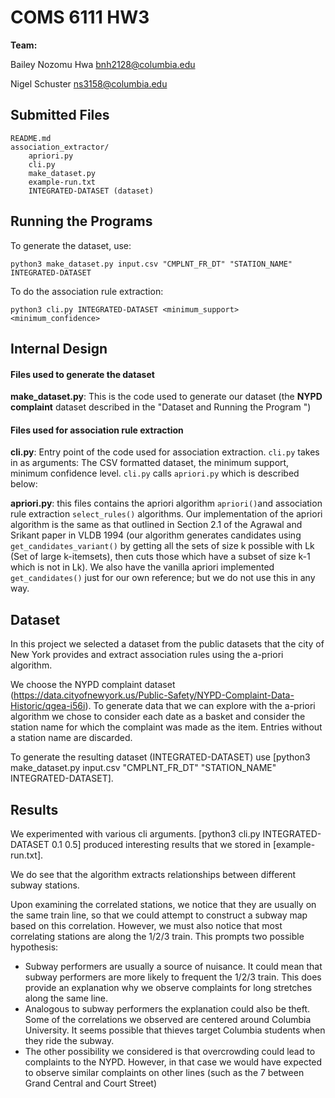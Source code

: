 # COMS 6111 HW3

**Team:**

Bailey Nozomu Hwa <bnh2128@columbia.edu>

Nigel Schuster <ns3158@columbia.edu>

## Submitted Files

```
README.md
association_extractor/
	apriori.py
	cli.py
	make_dataset.py
	example-run.txt
	INTEGRATED-DATASET (dataset)
```

## Running the Programs

To generate the dataset, use:

```
python3 make_dataset.py input.csv "CMPLNT_FR_DT" "STATION_NAME" INTEGRATED-DATASET
```

To do the association rule extraction:

```
python3 cli.py INTEGRATED-DATASET <minimum_support> <minimum_confidence>
```



## Internal Design

#### Files used to generate the dataset

**make_dataset.py**: This is the code used to generate our dataset (the **NYPD complaint** dataset described in the "Dataset and Running the Program ")



#### Files used for association rule extraction

**cli.py**: Entry point of the code used for association extraction. `cli.py` takes in as arguments: The CSV formatted dataset, the minimum support, minimum confidence level. `cli.py` calls `apriori.py` which is described below:

**apriori.py**: this files contains the apriori algorithm `apriori()`and association rule extraction `select_rules()` algorithms. Our implementation of the apriori algorithm is the same as that outlined in Section 2.1 of the Agrawal and Srikant paper in VLDB 1994 (our algorithm generates candidates using `get_candidates_variant()` by getting all the sets of size k possible with Lk (Set of large k-itemsets), then cuts those which have a subset of size k-1 which is not in Lk). We also have the vanilla apriori implemented `get_candidates()` just for our own reference; but we do not use this in any way.



## Dataset

In this project we selected a dataset from the public datasets that the city of New York provides and extract association rules using the a-priori algorithm.

We choose the NYPD complaint dataset (https://data.cityofnewyork.us/Public-Safety/NYPD-Complaint-Data-Historic/qgea-i56i). To generate data that we can explore with the a-priori algorithm we chose to consider each date as a basket and consider the station name for which the complaint was made as the item. Entries without a station name are discarded.

To generate the resulting dataset (INTEGRATED-DATASET) use [python3 make_dataset.py input.csv "CMPLNT_FR_DT" "STATION_NAME" INTEGRATED-DATASET].

## Results

We experimented with various cli arguments. [python3 cli.py INTEGRATED-DATASET 0.1 0.5] produced interesting results that we stored in [example-run.txt].

We do see that the algorithm extracts relationships between different subway stations.

Upon examining the correlated stations, we notice that they are usually on the same train line, so that we could attempt to construct a subway map based on this correlation. However, we must also notice that most correlating stations are along the 1/2/3 train. This prompts two possible hypothesis:
- Subway performers are usually a source of nuisance. It could mean that subway performers are more likely to frequent the 1/2/3 train. This does provide an explanation why we observe complaints for long stretches along the same line.
- Analogous to subway performers the explanation could also be theft. Some of the correlations we observed are centered around Columbia University. It seems possible that thieves target Columbia students when they ride the subway.
- The other possibility we considered is that overcrowding could lead to complaints to the NYPD. However, in that case we would have expected to observe similar complaints on other lines (such as the 7 between Grand Central and Court Street)
